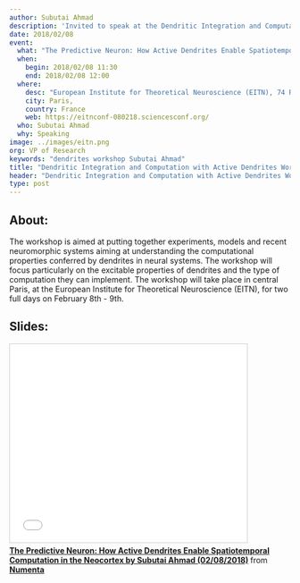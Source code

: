 ```yaml
---
author: Subutai Ahmad
description: 'Invited to speak at the Dendritic Integration and Computation with Active Dendrites Workshop, Subutai Ahmad will be giving a talk about "The Predictive Neuron: How Active Dendrites Enable Spatiotemporal Computation in the Neocortex." The workshop will take place in central Paris at EITN on February 8-9, 2018.'
date: 2018/02/08
event:
  what: "The Predictive Neuron: How Active Dendrites Enable Spatiotemporal Computation in the Neocortex"
  when:
    begin: 2018/02/08 11:30
    end: 2018/02/08 12:00
  where:
    desc: "European Institute for Theoretical Neuroscience (EITN), 74 Rue du Faubourg Saint-Antoine"
    city: Paris,
    country: France
    web: https://eitnconf-080218.sciencesconf.org/
  who: Subutai Ahmad
  why: Speaking
image: ../images/eitn.png
org: VP of Research
keywords: "dendrites workshop Subutai Ahmad"
title: "Dendritic Integration and Computation with Active Dendrites Workshop"
header: "Dendritic Integration and Computation with Active Dendrites Workshop"
type: post
---
```


## About:

The workshop is aimed at putting together experiments, models and recent neuromorphic systems aiming at understanding the computational properties conferred by dendrites in neural systems. The workshop will focus particularly on the excitable properties of dendrites and the type of computation they can implement. The workshop will take place in central Paris, at the European Institute for Theoretical Neuroscience (EITN), for two full days on February 8th - 9th.

## Slides:

<iframe src="//www.slideshare.net/slideshow/embed_code/45034781" width="425" height="355" frameborder="0" marginwidth="0" marginheight="0" scrolling="no" style="border:1px solid #CCC; border-width:1px; margin-bottom:5px; max-width: 100%;" allowfullscreen> </iframe> <div style="margin-bottom:5px"> <strong> <a href="//www.slideshare.net/numenta/the-predictive-neuron-how-active-dendrites-enable-spatiotemporal-computation-in-the-neocortex-by-subutai-ahmad-02082018-88009150" title="The Predictive Neuron: How Active Dendrites Enable Spatiotemporal Computation in the Neocortex by Subutai Ahmad (02/08/2018)" target="\_blank">The Predictive Neuron: How Active Dendrites Enable Spatiotemporal Computation in the Neocortex by Subutai Ahmad (02/08/2018)</a> </strong> from <strong><a href="//www.slideshare.net/numenta" target="\_blank">Numenta</a></strong> </div>
